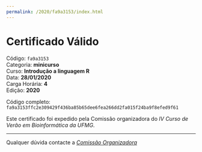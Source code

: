 ```yaml
---
permalink: /2020/fa9a3153/index.html
---
```


# Certificado Válido

Código: `fa9a3153`<br>
Categoria: **minicurso**<br>
Curso: **Introdução a linguagem R**<br>
Data: **28/01/2020**<br>
Carga Horária: **4**<br>
Edição: **2020**<br>


Código completo: `fa9a3153ffc2e309429f436ba85b65dee6fea266dd2fa015f24ba9f8efed9f61`


Este certificado foi expedido pela Comissão organizadora do *IV Curso de Verão em Bioinformática da UFMG*.

----

Qualquer dúvida contacte a [_Comissão Organizadora_](<mailto:cursobioinfoufmg@gmail.com$subject=[Certificados]>)

